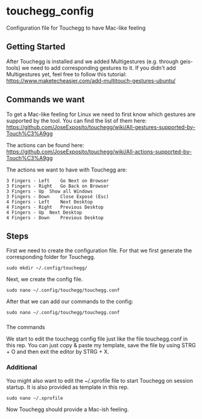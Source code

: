 # touchegg_config
Configuration file for Touchegg to have Mac-like feeling

## Getting Started

After Touchegg is installed and we added Multigestures (e.g. through geis-tools) we need to add corresponding gestures to it. If you didn't add Multigestures yet, feel free to follow this tutorial: https://www.maketecheasier.com/add-multitouch-gestures-ubuntu/

## Commands we want

To get a Mac-like feeling for Linux we need to first know which gestures are supported by the tool. You can find the list of them here: https://github.com/JoseExposito/touchegg/wiki/All-gestures-supported-by-Touch%C3%A9gg

The actions can be found here: https://github.com/JoseExposito/touchegg/wiki/All-actions-supported-by-Touch%C3%A9gg


The actions we want to have with Touchegg are:
```
3 Fingers - Left	Go Next on Browser
3 Fingers - Right	Go Back on Browser
3 Fingers - Up	Show all Windows
3 Fingers - Down	Close Exposé (Esc)
4 Fingers - Left	Next Desktop
4 Fingers - Right	Previous Desktop
4 Fingers - Up	Next Desktop
4 Fingers - Down	Previous Desktop
```

## Steps

First we need to create the configuration file. For that we first generate the corresponding folder for Touchegg.
```
sudo mkdir ~/.config/touchegg/
```
Next, we create the config file.
```
sudo nano ~/.config/touchegg/touchegg.conf
```
After that we can add our commands to the config:
```
sudo nano ~/.config/touchegg/touchegg.conf
```
###
The commands

We start to edit the touchegg config file just like the file touchegg.conf in this rep. You can just copy & paste my template, save the file by using STRG + O and then exit the editor by STRG + X.

### Additional

You might also want to edit the ~/.xprofile file to start Touchegg on session startup. It is also provided as template in this rep.

```
sudo nano ~/.xprofile
```

Now Touchegg should provide a Mac-ish feeling. 

